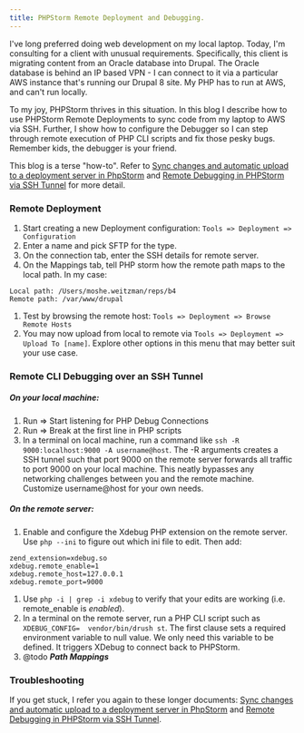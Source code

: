 ```yaml
---
title: PHPStorm Remote Deployment and Debugging.
---
```

I've long preferred doing web development on my local laptop. Today, I'm consulting for a client with unusual requirements. Specifically, this client is migrating content from an Oracle database into Drupal. The Oracle database is behind an IP based VPN - I can connect to it via a particular AWS instance that's running our Drupal 8 site. My PHP has to run at AWS, and can't run locally.

To my joy, PHPStorm thrives in this situation. In this blog I describe how to use PHPStorm Remote Deployments to sync code from my laptop to AWS via SSH. Further, I show how to configure the Debugger so I can step through remote execution of PHP CLI scripts and fix those pesky bugs. Remember kids, the debugger is your friend.

This blog is a terse "how-to". Refer to [Sync changes and automatic upload to a deployment server in PhpStorm](https://confluence.jetbrains.com/display/PhpStorm/Sync+changes+and+automatic+upload+to+a+deployment+server+in+PhpStorm) and [Remote Debugging in PHPStorm via SSH Tunnel](https://confluence.jetbrains.com/display/PhpStorm/Remote+debugging+in+PhpStorm+via+SSH+tunnel) for more detail.

### Remote Deployment

1. Start creating a new Deployment configuration: `Tools => Deployment => Configuration`
1. Enter a name and pick SFTP for the type.
1. On the connection tab, enter the SSH details for remote server.
1. On the Mappings tab, tell PHP storm how the remote path maps to the local path. In my case:
 ```
Local path: /Users/moshe.weitzman/reps/b4
Remote path: /var/www/drupal
```
1. Test by browsing the remote host: `Tools => Deployment => Browse Remote Hosts`
1. You may now upload from local to remote via `Tools => Deployment => Upload To [name]`. Explore other options in this menu that may better suit your use case.

### Remote CLI Debugging over an SSH Tunnel

##### On your local machine:

1. Run => Start listening for PHP Debug Connections
1. Run => Break at the first line in PHP scripts
1. In a terminal on local machine, run a command like `ssh -R 9000:localhost:9000 -A username@host`. The -R arguments creates a SSH tunnel such that port 9000 on the remote server forwards all traffic to port 9000 on your local machine. This neatly bypasses any networking challenges between you and the remote machine. Customize username@host for your own needs.

##### On the remote server:

1. Enable and configure the Xdebug PHP extension on the remote server. Use `php --ini` to figure out which ini file to edit. Then add:
```
zend_extension=xdebug.so
xdebug.remote_enable=1
xdebug.remote_host=127.0.0.1
xdebug.remote_port=9000

```
1. Use `php -i | grep -i xdebug` to verify that your edits are working (i.e. remote_enable is _enabled_).
1. In a terminal on the remote server, run a PHP CLI script such as `XDEBUG_CONFIG=  vendor/bin/drush st`. The first clause sets a required environment variable to null value. We only need this variable to be defined. It triggers XDebug to connect back to PHPStorm.
1. @todo ***Path Mappings*** 

### Troubleshooting

If you get stuck, I refer you again to these longer documents:  [Sync changes and automatic upload to a deployment server in PhpStorm](https://confluence.jetbrains.com/display/PhpStorm/Sync+changes+and+automatic+upload+to+a+deployment+server+in+PhpStorm) and [Remote Debugging in PHPStorm via SSH Tunnel](https://confluence.jetbrains.com/display/PhpStorm/Remote+debugging+in+PhpStorm+via+SSH+tunnel).
